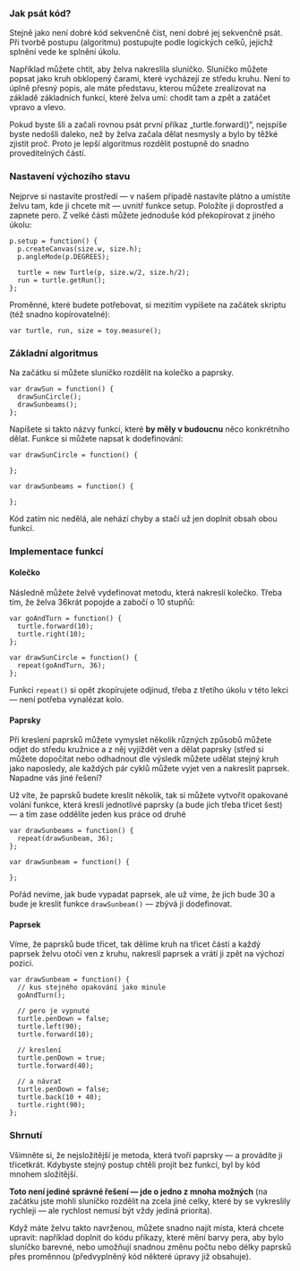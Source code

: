 ### Jak psát kód?

Stejně jako není dobré kód sekvenčně číst, není dobré jej sekvenčně psát. Při tvorbě postupu (algoritmu) postupujte podle logických celků, jejichž splnění vede ke splnění úkolu.

Například můžete chtít, aby želva nakreslila sluníčko. Sluníčko můžete popsat jako kruh obklopený čarami, které vycházejí ze středu kruhu. Není to úplně přesný popis, ale máte představu, kterou můžete zrealizovat na základě základních funkcí, které želva umí: chodit tam a zpět a zatáčet vpravo a vlevo.

Pokud byste šli a začali rovnou psát první příkaz „turtle.forward()“, nejspíše byste nedošli daleko, než by želva začala dělat nesmysly a bylo by těžké zjistit proč. Proto je lepší algoritmus rozdělit postupně do snadno proveditelných částí.

### Nastavení výchozího stavu

Nejprve si nastavíte prostředí — v našem případě nastavíte plátno a umístíte želvu tam, kde ji chcete mít — uvnitř funkce setup. Položíte ji doprostřed a zapnete pero. Z velké části můžete jednoduše kód překopírovat z jiného úkolu:

    p.setup = function() {
      p.createCanvas(size.w, size.h);
      p.angleMode(p.DEGREES);

      turtle = new Turtle(p, size.w/2, size.h/2);
      run = turtle.getRun();
    };

Proměnné, které budete potřebovat, si mezitím vypíšete na začátek skriptu (též snadno kopírovatelné):

    var turtle, run, size = toy.measure();  

### Základní algoritmus

Na začátku si můžete sluníčko rozdělit na kolečko a paprsky.

    var drawSun = function() {
      drawSunCircle();
      drawSunbeams();
    };

Napíšete si takto názvy funkcí, které **by měly v budoucnu** něco konkrétního dělat. Funkce si můžete napsat k dodefinování:

    var drawSunCircle = function() {

    };

    var drawSunbeams = function() {

    };

Kód zatím nic nedělá, ale nehází chyby a stačí už jen doplnit obsah obou funkcí.

### Implementace funkcí

#### Kolečko

Následně můžete želvě vydefinovat metodu, která nakreslí kolečko. Třeba tím, že želva 36krát popojde a zabočí o 10 stupňů:

    var goAndTurn = function() {
      turtle.forward(10);
      turtle.right(10);
    };

    var drawSunCircle = function() {
      repeat(goAndTurn, 36);
    };

Funkci `repeat()` si opět zkopírujete odjinud, třeba z třetího úkolu v této lekci — není potřeba vynalézat kolo.


#### Paprsky

Při kreslení paprsků můžete vymyslet několik různých způsobů můžete odjet do středu kružnice a z něj vyjíždět ven a dělat paprsky (střed si můžete dopočítat nebo odhadnout dle výsledk můžete udělat stejný kruh jako naposledy, ale každých pár cyklů můžete vyjet ven a nakreslit paprsek. Napadne vás jiné řešení?

Už víte, že paprsků budete kreslit několik, tak si můžete vytvořit opakované volání funkce, která kreslí jednotlivé paprsky (a bude jich třeba třicet šest) — a tím zase oddělíte jeden kus práce od druhé

    var drawSunbeams = function() {
      repeat(drawSunbeam, 36);
    };

    var drawSunbeam = function() {

    };

Pořád nevíme, jak bude vypadat paprsek, ale už víme, že jich bude 30 a bude je kreslit funkce `drawSunbeam()` — zbývá ji dodefinovat.


#### Paprsek

Víme, že paprsků bude třicet, tak dělíme kruh na třicet částí a každý paprsek želvu otočí ven z kruhu, nakreslí paprsek a vrátí ji zpět na výchozí pozici.

    var drawSunbeam = function() {
      // kus stejného opakování jako minule
      goAndTurn();

      // pero je vypnuté
      turtle.penDown = false;
      turtle.left(90);
      turtle.forward(10);

      // kreslení
      turtle.penDown = true;
      turtle.forward(40);

      // a návrat
      turtle.penDown = false;
      turtle.back(10 + 40);
      turtle.right(90);
    };

### Shrnutí

Všimněte si, že nejsložitější je metoda, která tvoří paprsky — a provádíte ji třicetkrát. Kdybyste stejný postup chtěli projít bez funkcí, byl by kód mnohem složitější.

**Toto není jediné správné řešení — jde o jedno z mnoha možných** (na začátku jste mohli sluníčko rozdělit na zcela jiné celky, které by se vykreslily rychleji — ale rychlost nemusí být vždy jediná priorita).

Když máte želvu takto navrženou, můžete snadno najít místa, která chcete upravit: například doplnit do kódu příkazy, které mění barvy pera, aby bylo sluníčko barevné, nebo umožňují snadnou změnu počtu nebo délky paprsků přes proměnnou (předvyplněný kód některé úpravy již obsahuje).

